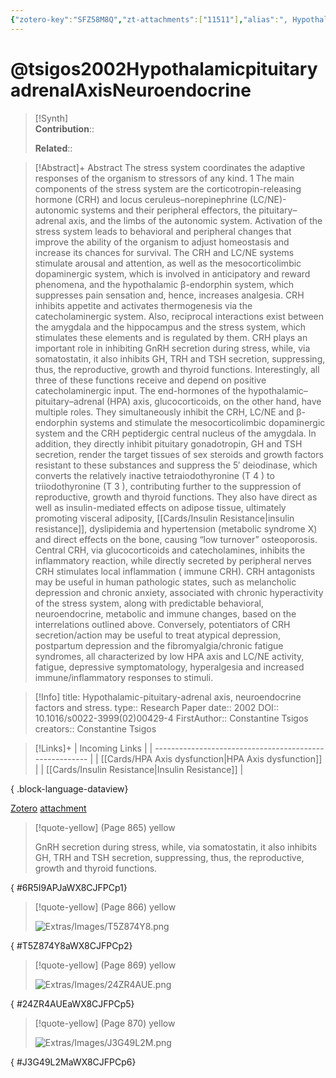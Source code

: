 ```yaml
---
{"zotero-key":"SFZ58M8Q","zt-attachments":["11511"],"alias":", Hypothalamic-pituitary-adrenal axis, neuroendocrine factors and stress.","keywords":["✅"],"FirstAuthor":"[[ Constantine Tsigos]]","tags":["source/researchpaper"],"dg-publish":true,"permalink":"/sources/tsigos2002-hypothalamicpituitaryadrenal-axis-neuroendocrine/","dgPassFrontmatter":true}
---
```


# @tsigos2002HypothalamicpituitaryadrenalAxisNeuroendocrine

>[!Synth]  
>**Contribution**::  
>  
>**Related**:: 
>  

> [!Abstract]+
> Abstract   The stress system coordinates the adaptive responses of the organism to stressors of any kind.  1   The main components of the stress system are the corticotropin-releasing hormone (CRH) and locus ceruleus–norepinephrine (LC/NE)-autonomic systems and their peripheral effectors, the pituitary–adrenal axis, and the limbs of the autonomic system. Activation of the stress system leads to behavioral and peripheral changes that improve the ability of the organism to adjust homeostasis and increase its chances for survival. The CRH and LC/NE systems stimulate arousal and attention, as well as the mesocorticolimbic dopaminergic system, which is involved in anticipatory and reward phenomena, and the hypothalamic β-endorphin system, which suppresses pain sensation and, hence, increases analgesia. CRH inhibits appetite and activates thermogenesis via the catecholaminergic system. Also, reciprocal interactions exist between the amygdala and the hippocampus and the stress system, which stimulates these elements and is regulated by them. CRH plays an important role in inhibiting GnRH secretion during stress, while, via somatostatin, it also inhibits GH, TRH and TSH secretion, suppressing, thus, the reproductive, growth and thyroid functions. Interestingly, all three of these functions receive and depend on positive catecholaminergic input. The end-hormones of the hypothalamic–pituitary–adrenal (HPA) axis, glucocorticoids, on the other hand, have multiple roles. They simultaneously inhibit the CRH, LC/NE and β-endorphin systems and stimulate the mesocorticolimbic dopaminergic system and the CRH peptidergic central nucleus of the amygdala. In addition, they directly inhibit pituitary gonadotropin, GH and TSH secretion, render the target tissues of sex steroids and growth factors resistant to these substances and suppress the 5′ deiodinase, which converts the relatively inactive tetraiodothyronine (T 4 ) to triiodothyronine (T 3 ), contributing further to the suppression of reproductive, growth and thyroid functions. They also have direct as well as insulin-mediated effects on adipose tissue, ultimately promoting visceral adiposity, [[Cards/Insulin Resistance\|insulin resistance]], dyslipidemia and hypertension (metabolic syndrome X) and direct effects on the bone, causing “low turnover” osteoporosis. Central CRH, via glucocorticoids and catecholamines, inhibits the inflammatory reaction, while directly secreted by peripheral nerves CRH stimulates local inflammation ( immune  CRH). CRH antagonists may be useful in human pathologic states, such as melancholic depression and chronic anxiety, associated with chronic hyperactivity of the stress system, along with predictable behavioral, neuroendocrine, metabolic and immune changes, based on the interrelations outlined above. Conversely, potentiators of CRH secretion/action may be useful to treat atypical depression, postpartum depression and the fibromyalgia/chronic fatigue syndromes, all characterized by low HPA axis and LC/NE activity, fatigue, depressive symptomatology, hyperalgesia and increased immune/inflammatory responses to stimuli.

> [!Info]
> title: Hypothalamic-pituitary-adrenal axis, neuroendocrine factors and stress.
> type:: Research Paper 
> date:: 2002
> DOI:: 10.1016/s0022-3999(02)00429-4
> FirstAuthor:: Constantine Tsigos
> creators:: Constantine Tsigos

> [!Links]+
>  | Incoming Links                                          |
> | ------------------------------------------------------- |
> | [[Cards/HPA Axis dysfunction\|HPA Axis dysfunction]] |
> | [[Cards/Insulin Resistance\|Insulin Resistance]]     |
> 
{ .block-language-dataview}


[Zotero](zotero://select/library/items/SFZ58M8Q) [attachment](<file:///Users/nathanmaxwell/Zotero/storage/WX8CJFPC/Tsigos%20and%20Chrousos%20-%202002%20-%20Hypothalamic-pituitary-adrenal%20axis,%20neuroendocrine%20factors%20and%20stress..pdf>)

> [!quote-yellow] (Page 865) yellow
> 
> GnRH secretion during stress, while, via somatostatin, it also inhibits GH, TRH and TSH secretion, suppressing, thus, the reproductive, growth and thyroid functions.
>
{ #6R5I9APJaWX8CJFPCp1}


> [!quote-yellow] (Page 866) yellow
> 
> ![Extras/Images/T5Z874Y8.png](/img/user/Extras/Images/T5Z874Y8.png)
>
{ #T5Z874Y8aWX8CJFPCp2}


> [!quote-yellow] (Page 869) yellow
> 
> ![Extras/Images/24ZR4AUE.png](/img/user/Extras/Images/24ZR4AUE.png)
>
{ #24ZR4AUEaWX8CJFPCp5}


> [!quote-yellow] (Page 870) yellow
> 
> ![Extras/Images/J3G49L2M.png](/img/user/Extras/Images/J3G49L2M.png)
>
{ #J3G49L2MaWX8CJFPCp6}

